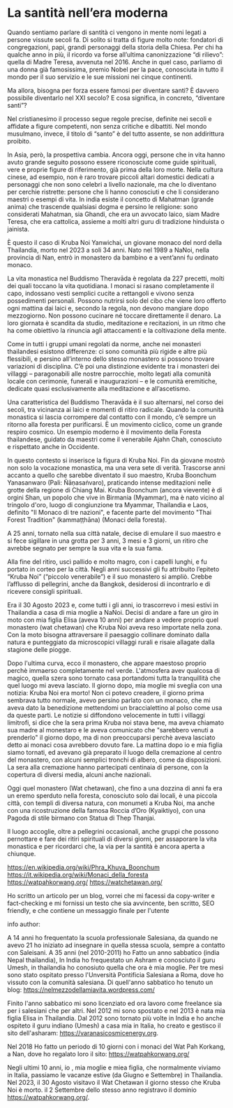 # La santità nell’era moderna

Quando sentiamo parlare di santità ci vengono in mente nomi legati a persone vissute secoli fa. Di solito si tratta di figure molto note: fondatori di congregazioni, papi, grandi personaggi della storia della Chiesa.
Per chi ha qualche anno in più, il ricordo va forse all’ultima canonizzazione “di rilievo”: quella di Madre Teresa, avvenuta nel 2016. Anche in quel caso, parliamo di una donna già famosissima, premio Nobel per la pace, conosciuta in tutto il mondo per il suo servizio e le sue missioni nei cinque continenti.

Ma allora, bisogna per forza essere famosi per diventare santi? È davvero possibile diventarlo nel XXI secolo? E cosa significa, in concreto, “diventare santi”?

Nel cristianesimo il processo segue regole precise, definite nei secoli e affidate a figure competenti, non senza critiche e dibattiti. Nel mondo musulmano, invece, il titolo di “santo” è del tutto assente, se non addirittura proibito.

In Asia, però, la prospettiva cambia. Ancora oggi, persone che in vita hanno avuto grande seguito possono essere riconosciute come guide spirituali, vere e proprie figure di riferimento, già prima della loro morte. Nella cultura cinese, ad esempio, non è raro trovare piccoli altari domestici dedicati a personaggi che non sono celebri a livello nazionale, ma che lo diventano per cerchie ristrette: persone che li hanno conosciuti e che li considerano maestri o esempi di vita. In india esiste il concetto di Mahatman (grande anima) che trascende qualsiasi dogma e persino le religione: sono considerati Mahatman, sia Ghandi, che era un avvocato laico, siam Madre Teresa, che era cattolica, assieme a molti altri guru di tradizione hinduista o jainista.

È questo il caso di Kruba Noi Yanwichai, un giovane monaco del nord della Thailandia, morto nel 2023 a soli 34 anni. Nato nel 1989 a NaNoi, nella provincia di Nan, entrò in monastero da bambino e a vent’anni fu ordinato monaco. 

La vita monastica nel Buddismo Theravāda è regolata da 227 precetti, molti dei quali toccano la vita quotidiana. I monaci si rasano completamente il capo, indossano vesti semplici cucite a rettangoli e vivono senza possedimenti personali. Possono nutrirsi solo del cibo che viene loro offerto ogni mattina dai laici e, secondo la regola, non devono mangiare dopo mezzogiorno. Non possono cucinare né toccare direttamente il denaro. La loro giornata è scandita da studio, meditazione e recitazioni, in un ritmo che ha come obiettivo la rinuncia agli attaccamenti e la coltivazione della mente.

Come in tutti i gruppi umani regolati da norme, anche nei monasteri thailandesi esistono differenze: ci sono comunità più rigide e altre più flessibili, e persino all’interno dello stesso monastero si possono trovare variazioni di disciplina. C’è poi una distinzione evidente tra i monasteri dei villaggi – paragonabili alle nostre parrocchie, molto legati alla comunità locale con cerimonie, funerali e inaugurazioni – e le comunità eremitiche, dedicate quasi esclusivamente alla meditazione e all’ascetismo.

Una caratteristica del Buddismo Theravāda è il suo alternarsi, nel corso dei secoli, tra vicinanza ai laici e momenti di ritiro radicale. Quando la comunità monastica si lascia corrompere dal contatto con il mondo, c’è sempre un ritorno alla foresta per purificarsi. È un movimento ciclico, come un grande respiro cosmico. Un esempio moderno è il movimento della Foresta thailandese, guidato da maestri come il venerabile Ajahn Chah, conosciuto e rispettato anche in Occidente.

In questo contesto si inserisce la figura di Kruba Noi. Fin da giovane mostrò non solo la vocazione monastica, ma una vera sete di verità. Trascorse anni accanto a quello che sarebbe diventato il suo maestro, Kruba Boonchum Yanasanwaro (Pali: Ñāṇasaṅvaro), praticando intense meditazioni nelle grotte della regione di Chiang Mai.
Kruba Boonchum (ancora vievente) è di orgini Shan, un popolo che vive in Birmania (Myammar), ma è nato vicino al tringolo d'oro, luogo di congiunzione tra Myammar, Thailandia e Laos, definito "Il Monaco di tre nazioni", e facente parte del movimento "Thai Forest Tradition" (kammaṭṭhāna) (Monaci della foresta).

A 25 anni, tornato nella sua città natale, decise di emulare il suo maestro e si fece sigillare in una grotta per 3 anni, 3 mesi e 3 giorni, un ritiro che avrebbe segnato per sempre la sua vita e la sua fama.

Alla fine del ritiro, uscì pallido e molto magro, con i capelli lunghi, e fu portato in corteo per la città. Negli anni successivi gli fu attribuito l’epiteto “Kruba Noi” (“piccolo venerabile”) e il suo monastero si ampliò. Crebbe l’afflusso di pellegrini, anche da Bangkok, desiderosi di incontrarlo e di ricevere consigli spirituali.

Era il 30 Agosto 2023 e, come tutti i gli anni, io trascorrevo i mesi estivi in Thailandia a casa di mia moglie a NaNoi. Decisi di andare a fare un giro in moto con mia figlia Elisa (aveva 10 anni) per andare a vedere proprio quel monastero (wat chetawan) che Kruba Noi aveva reso importate nella zona. Con la moto bisogna attraversare il paesaggio collinare dominato dalla natura e punteggiato da microscopici villaggi rurali e risaie allagate dalla stagione delle piogge.

Dopo l'ultima curva, ecco il monastero, che appare maestoso proprio perchè immaerso completamente nel verde.
L'atmosfera avev qualcosa di magico, quella szera sono tornato casa portandomi tutta la tranquillità che quel luogo mi aveva lasciato.
Il giorno dopo, mia moglie mi sveglia con una notizia: Kruba Noi era morto!
Non ci potevo creadere, il giorno prima sembrava tutto normale, avevo persino parlato con un monaco, che mi aveva dato la benedizione mettendomi un braccialettino al polso come usa da queste parti.
Le notizie si diffondono velocemente in tutti i villaggi limitrofi, si dice che la sera prima Kruba noi stava bene, ma aveva chiamato sua madre al monestaro e le aveva comunicato che "sarebbero venuti a prenderlo" il giorno dopo, ma di non preoccuparsi perchè aveva lasciato detto ai monaci cosa avrebbero dovuto fare.
La mattina dopo io e mia figlia siamo tornati, ed avevano già preparato il luogo della cremazione al centro del monastero, con alcuni semplici tronchi di albero, come da disposizioni.
La sera alla cremazione hanno partecipati centinaia di persone, con la copertura di diversi media, alcuni anche nazionali.

Oggi quel monastero (Wat chetawan), che fino a una dozzina di anni fa era un eremo sperduto nella foresta, conosciuto solo dai locali, è una piccola città, con templi di diversa natura, con monumeti a Kruba Noi, ma anche con una ricostruzione della famosa Roccia d’Oro (Kyaiktiyo), con una Pagoda di stile birmano con Statua di Thep Thanjai.

Il luogo accoglie, oltre a pellegrini occasionali, anche gruppi che possono pernottare e fare dei ritiri spirituali di diversi giorni, per assaporare la vita monastica e per ricordarci che, la via per la santità è ancora aperta a chiunque.



https://en.wikipedia.org/wiki/Phra_Khuva_Boonchum
https://it.wikipedia.org/wiki/Monaci_della_foresta
https://watpahkorwang.org/
https://watchetawan.org/

Ho scritto un articolo per un blog, vorrei che mi facessi da copy-writer e fact-checking e mi fornissi un testo che sia avvincente, ben scritto, SEO friendly, e che contiene un messaggio finale per l'utente


info author:

A 14 anni ho frequentato la scuola professionale Salesiana, da quando ne avevo 21 ho iniziato ad insegnare in quella stessa scuola, sempre a contatto con Saleisani.
A 35 anni (nel 2010-2011) ho Fatto un anno sabbatico (india Nepal thailandia), In India  ho frequestato un Ashram e conosciuto il guru Umesh, in thailandia ho conosiuto quella che ora è mia moglie.
Per tre mesi sono stato ospitato presso l'Unversità Pontificia Salesiana a Roma, dove ho vissuto con la comunità salesiana.
Di quell'anno sabbatico ho tenuto un blog: https://nelmezzodellamiavita.wordpress.com/

Finito l'anno sabbatico mi sono licenziato ed ora lavoro come freelance sia per i salesiani che per altri.
Nel 2012 mi sono spostato e nel 2013 è nata mia figlia Elisa in Thailandia.
Dal 2012 sono tornato più volte in India e ho anche ospiteto il guru indiano (Umesh) a casa mia in Italia, ho creato e gestisco il sito dell'asharam: https://varanasicosmicenergy.org.

Nel 2018 Ho fatto un periodo di 10 giorni con i monaci del Wat Pah Korkang, a Nan, dove ho regalato loro il sito: https://watpahkorwang.org/

Negli ultimi 10 anni, io , mia moglie e miea figlia, che normalmente viviamo in Italia, passiamo le vacanze estive (da Giugno e Settembre) in Thailandia.
Nel 2023, il 30 Agosto visitavo il Wat Chetawan il giorno stesso che Kruba Noi è morto. il 2 Settembre dello stesso anno registravo il dominio https://watpahkorwang.org/.



